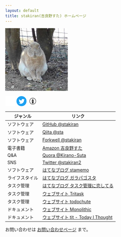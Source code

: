 ```yaml
---
layout: default
title: stakiran(吉良野すた) ホームページ
---
```


![avatar](assets/img/avatar_half.jpg)

<a href="https://github.com/stakiran"><img src="assets/logo/GitHub-Mark-Light-32px.png"></a>
<a href="https://twitter.com/stakiran2"><img src="assets/logo/Twitter_Social_Icon_Circle_Color.png"></a>
<a href="http://stakiran.hatenablog.com/"><img src="assets/logo/hatenablog-logo.svg" width="32" height="32"></a>

| ジャンル        | リンク |
| --------------  | ------ |
| ソフトウェア    | [GitHub @stakiran](https://github.com/stakiran) |
| ソフトウェア    | [Qiita @sta](https://qiita.com/sta) |
| ソフトウェア    | [Forkwell @stakiran](https://portfolio.forkwell.com/@stakiran) |
| 電子書籍        | [Amazon 吉良野すた](https://www.amazon.co.jp/%E5%90%89%E8%89%AF%E9%87%8E%E3%81%99%E3%81%9F/e/B07JLHMBDV) |
| Q&A             | [Quora @Kirano-Suta](https://jp.quora.com/profile/Kirano-Suta) | 
| SNS             | [Twitter @stakiran2](https://twitter.com/stakiran2) |
| ソフトウェア    | [はてなブログ stamemo](http://stakiran.hatenablog.com/) |
| ライフスタイル  | [はてなブログ ガラパゴスタ](https://www.galapagosta.com/) |
| タスク管理      | [はてなブログ タスク管理に恋してる](https://ilovetaskmanagement.hatenablog.com/) |
| タスク管理      | [ウェブサイト Tritask](https://tritask.github.io/tritask-web/) |
| タスク管理      | [ウェブサイト todochute](https://stakiran.github.io/todochute-releases/) |
| ドキュメント    | [ウェブサイト Monolithic](https://stakiran.github.io/monolithic/) |
| ドキュメント    | [ウェブサイト tit - Today I Thought](https://stakiran.github.io/tit/) |

お問い合わせは [お問い合わせページ](contact.md) まで。
